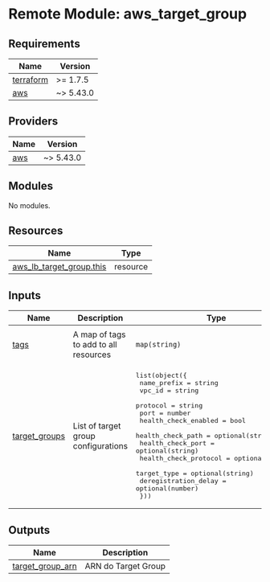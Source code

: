 # Remote Module: aws_target_group

## Requirements

| Name | Version |
|------|---------|
| <a name="requirement_terraform"></a> [terraform](#requirement\_terraform) | >= 1.7.5 |
| <a name="requirement_aws"></a> [aws](#requirement\_aws) | ~> 5.43.0 |

## Providers

| Name | Version |
|------|---------|
| <a name="provider_aws"></a> [aws](#provider\_aws) | ~> 5.43.0 |

## Modules

No modules.

## Resources

| Name | Type |
|------|------|
| [aws_lb_target_group.this](https://registry.terraform.io/providers/hashicorp/aws/latest/docs/resources/lb_target_group) | resource |

## Inputs

| Name | Description | Type | Default | Required |
|------|-------------|------|---------|:--------:|
| <a name="input_tags"></a> [tags](#input\_tags) | A map of tags to add to all resources | `map(string)` | <pre>{<br>  "ManagedBy": "Terraform"<br>}</pre> | no |
| <a name="input_target_groups"></a> [target\_groups](#input\_target\_groups) | List of target group configurations | <pre>list(object({<br>    name_prefix           = string<br>    vpc_id                = string<br>    protocol              = string<br>    port                  = number<br>    health_check_enabled  = bool<br>    health_check_path     = optional(string)<br>    health_check_port     = optional(string)<br>    health_check_protocol = optional(string)<br>    target_type           = optional(string)<br>    deregistration_delay  = optional(number)<br>  }))</pre> | `[]` | no |

## Outputs

| Name | Description |
|------|-------------|
| <a name="output_target_group_arn"></a> [target\_group\_arn](#output\_target\_group\_arn) | ARN do Target Group |
